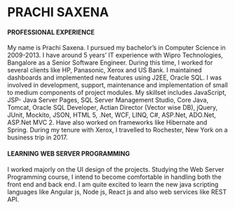 # PRACHI SAXENA



#### PROFESSIONAL EXPERIENCE

My name is Prachi Saxena. I pursued my bachelor’s in Computer Science in 2009-2013. I have around 5 years’ IT experience with Wipro Technologies, Bangalore as a Senior Software Engineer. During this time, I worked for several clients like HP, Panasonic, Xerox and US Bank. I maintained dashboards and implemented new features using J2EE, Oracle SQL. I was involved in development, support, maintenance and implementation of small to medium components of project modules. My skillset includes JavaScript, JSP- Java Server Pages, SQL Server Management Studio, Core Java, Tomcat, Oracle SQL Developer, Actian Director (Vector wise DB), jQuery, JUnit, Mockito, JSON, HTML 5, .Net, WCF, LINQ, C#, ASP.Net, ADO.Net, ASP.Net MVC 2. Have also worked on frameworks like Hibernate and Spring. During my tenure with Xerox, I travelled to Rochester, New York on a business trip in 2017.

#### LEARNING WEB SERVER PROGRAMMING

I worked majorly on the UI design of the projects. Studying the Web Server Programming course, I intend to become comfortable in handling both the front end and back end. I am quite excited to learn the new java scripting languages like Angular js, Node js, React js and also web services like REST API. 